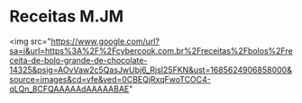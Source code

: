 # Receitas M.JM
<img src="https://www.google.com/url?sa=i&url=https%3A%2F%2Fcybercook.com.br%2Freceitas%2Fbolos%2Freceita-de-bolo-grande-de-chocolate-14325&psig=AOvVaw2c5QasJwUbj6_RjsI25FKN&ust=1685624906858000&source=images&cd=vfe&ved=0CBEQjRxqFwoTCOC4-qLQn_8CFQAAAAAdAAAAABAE"
